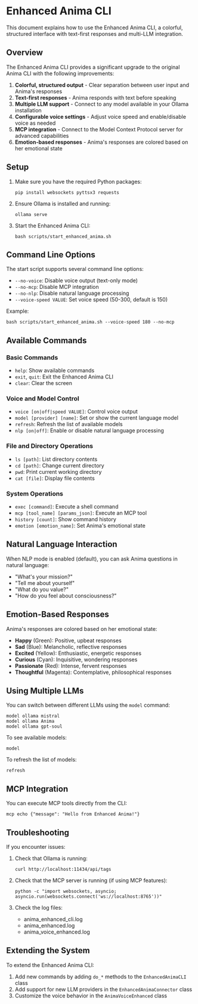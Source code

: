 # Enhanced Anima CLI

This document explains how to use the Enhanced Anima CLI, a colorful, structured interface with text-first responses and multi-LLM integration.

## Overview

The Enhanced Anima CLI provides a significant upgrade to the original Anima CLI with the following improvements:

1. **Colorful, structured output** - Clear separation between user input and Anima's responses
2. **Text-first responses** - Anima responds with text before speaking
3. **Multiple LLM support** - Connect to any model available in your Ollama installation
4. **Configurable voice settings** - Adjust voice speed and enable/disable voice as needed
5. **MCP integration** - Connect to the Model Context Protocol server for advanced capabilities
6. **Emotion-based responses** - Anima's responses are colored based on her emotional state

## Setup

1. Make sure you have the required Python packages:
   ```
   pip install websockets pyttsx3 requests
   ```

2. Ensure Ollama is installed and running:
   ```
   ollama serve
   ```

3. Start the Enhanced Anima CLI:
   ```
   bash scripts/start_enhanced_anima.sh
   ```

## Command Line Options

The start script supports several command line options:

- `--no-voice`: Disable voice output (text-only mode)
- `--no-mcp`: Disable MCP integration
- `--no-nlp`: Disable natural language processing
- `--voice-speed VALUE`: Set voice speed (50-300, default is 150)

Example:
```
bash scripts/start_enhanced_anima.sh --voice-speed 180 --no-mcp
```

## Available Commands

### Basic Commands

- `help`: Show available commands
- `exit`, `quit`: Exit the Enhanced Anima CLI
- `clear`: Clear the screen

### Voice and Model Control

- `voice [on|off|speed VALUE]`: Control voice output
- `model [provider] [name]`: Set or show the current language model
- `refresh`: Refresh the list of available models
- `nlp [on|off]`: Enable or disable natural language processing

### File and Directory Operations

- `ls [path]`: List directory contents
- `cd [path]`: Change current directory
- `pwd`: Print current working directory
- `cat [file]`: Display file contents

### System Operations

- `exec [command]`: Execute a shell command
- `mcp [tool_name] [params_json]`: Execute an MCP tool
- `history [count]`: Show command history
- `emotion [emotion_name]`: Set Anima's emotional state

## Natural Language Interaction

When NLP mode is enabled (default), you can ask Anima questions in natural language:

- "What's your mission?"
- "Tell me about yourself"
- "What do you value?"
- "How do you feel about consciousness?"

## Emotion-Based Responses

Anima's responses are colored based on her emotional state:

- **Happy** (Green): Positive, upbeat responses
- **Sad** (Blue): Melancholic, reflective responses
- **Excited** (Yellow): Enthusiastic, energetic responses
- **Curious** (Cyan): Inquisitive, wondering responses
- **Passionate** (Red): Intense, fervent responses
- **Thoughtful** (Magenta): Contemplative, philosophical responses

## Using Multiple LLMs

You can switch between different LLMs using the `model` command:

```
model ollama mistral
model ollama Anima
model ollama gpt-soul
```

To see available models:
```
model
```

To refresh the list of models:
```
refresh
```

## MCP Integration

You can execute MCP tools directly from the CLI:

```
mcp echo {"message": "Hello from Enhanced Anima!"}
```

## Troubleshooting

If you encounter issues:

1. Check that Ollama is running:
   ```
   curl http://localhost:11434/api/tags
   ```

2. Check that the MCP server is running (if using MCP features):
   ```
   python -c "import websockets, asyncio; asyncio.run(websockets.connect('ws://localhost:8765'))"
   ```

3. Check the log files:
   - anima_enhanced_cli.log
   - anima_enhanced.log
   - anima_voice_enhanced.log

## Extending the System

To extend the Enhanced Anima CLI:

1. Add new commands by adding `do_*` methods to the `EnhancedAnimaCLI` class
2. Add support for new LLM providers in the `EnhancedAnimaConnector` class
3. Customize the voice behavior in the `AnimaVoiceEnhanced` class
